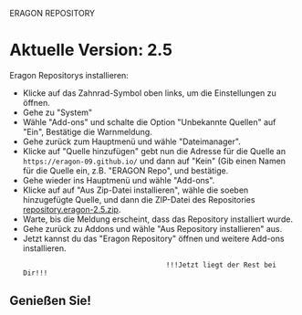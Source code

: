 ERAGON REPOSITORY
# Aktuelle Version: 2.5
Eragon Repositorys installieren:


<p align="left">
  <ul>
    <li>Klicke auf das Zahnrad-Symbol oben links, um die Einstellungen zu öffnen.</li>
    <li>Gehe zu "System"</li>
	<li>Wähle "Add-ons" und schalte die Option "Unbekannte Quellen" auf "Ein", Bestätige die Warnmeldung.</li>
	<li>Gehe zurück zum Hauptmenü und wähle "Dateimanager".</li>
	<li>Klicke auf "Quelle hinzufügen" gebt nun die Adresse für die Quelle an <code>https://eragon-09.github.io/</code> und dann auf "Kein" (Gib einen Namen für die Quelle ein, z.B. "ERAGON Repo", und bestätige.</li>
	<li>Gehe wieder ins Hauptmenü und wähle "Add-ons".</li>
	<li>Klicke auf auf "Aus Zip-Datei installieren", wähle die soeben hinzugefügte Quelle, und dann die ZIP-Datei des Repositories <a href="repository.eragon-2.5.zip">repository.eragon-2.5.zip</a>.</li>
	<li>Warte, bis die Meldung erscheint, dass das Repository installiert wurde.</li>
	<li>Gehe zurück zu Addons und wähle "Aus Repository installieren" aus.</li>
	<li>Jetzt kannst du das "Eragon Repository" öffnen und weitere Add-ons installieren.</li>
	
      
                                       !!!Jetzt liegt der Rest bei Dir!!!
  </ul>
</p>

## Genießen Sie!
